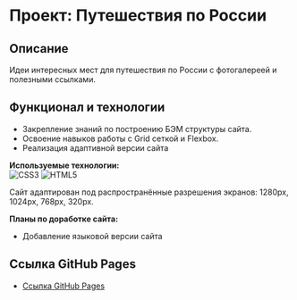 # Проект: Путешествия по России

Описание
---
Идеи интересных мест для путешествия по России с фотогалереей и полезными ссылками.

Функционал и технологии
---
* Закрепление знаний по построению БЭМ структуры сайта.
* Освоение навыков работы с Grid сеткой и Flexbox.
* Реализация адаптивной версии сайта


**Используемые технологии:**  
![CSS3](https://img.shields.io/badge/css3-%231572B6.svg?style=for-the-badge&logo=css3&logoColor=white) ![HTML5](https://img.shields.io/badge/html5-%23E34F26.svg?style=for-the-badge&logo=html5&logoColor=white)

Сайт адаптирован под распространённые разрешения экранов: 1280px, 1024px, 768px, 320px.

**Планы по доработке сайта:**
* Добавление языковой версии сайта

Ссылка GitHub Pages
---
* [Ссылка GitHub Pages](https://lanna94.github.io/russian-travel/)

